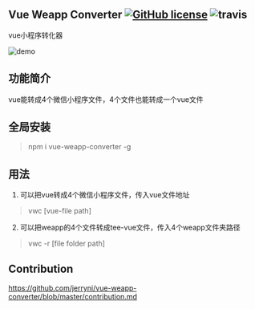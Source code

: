 ## Vue Weapp Converter [![GitHub license](https://img.shields.io/badge/license-MIT-blue.svg)](https://github.com/jerryni/vue-weapp-converter/blob/master/LICENSE) ![travis](https://travis-ci.com/jerryni/vue-weapp-converter.svg?branch=master)

vue小程序转化器

![demo](https://www.evernote.com/l/AawkIsOs_J9PnL4U5BBjv7Bjou0lacDzFE8B/image.png)

## 功能简介

vue能转成4个微信小程序文件，4个文件也能转成一个vue文件

## 全局安装

> npm i vue-weapp-converter -g

## 用法

1. 可以把vue转成4个微信小程序文件，传入vue文件地址
> vwc [vue-file path]

2. 可以把weapp的4个文件转成tee-vue文件，传入4个weapp文件夹路径
> vwc -r [file folder path]

## Contribution

https://github.com/jerryni/vue-weapp-converter/blob/master/contribution.md
